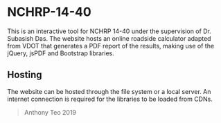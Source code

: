 # NCHRP-14-40

This is an interactive tool for NCHRP 14-40 under the supervision of Dr. Subasish Das. The website hosts an online roadside calculator adapted from VDOT that generates a PDF report of the results, making use of the jQuery, jsPDF and Bootstrap libraries. 

## Hosting

The website can be hosted through the file system or a local server. An internet connection is required for the libraries to be loaded from CDNs.

> Anthony Teo 2019